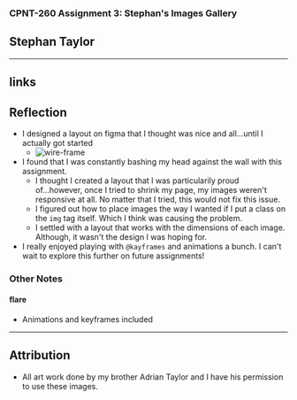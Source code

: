 ### CPNT-260 Assignment 3: Stephan's Images Gallery

## Stephan Taylor

---

## links

## Reflection

- I designed a layout on figma that I thought was nice and all...until I actually got started
  - ![wire-frame](https://github.com/Stayl045/cpnt260-a3/blob/6b50f756b7f3bfb7706d5df378b399f6ffd6f639/figma-gallery-wireframe.png)
- I found that I was constantly bashing my head against the wall with this assignment.
  - I thought I created a layout that I was particularily proud of...however, once I tried to shrink my page, my images weren't responsive at all. No matter that I tried, this would not fix this issue.
  - I figured out how to place images the way I wanted if I put a class on the `img` tag itself. Which I think was causing the problem.
  - I settled with a layout that works with the dimensions of each image. Although, it wasn't the design I was hoping for.
- I really enjoyed playing with `@kayframes` and animations a bunch. I can't wait to explore this further on future assignments!

### Other Notes

#### flare

- Animations and keyframes included

---

## Attribution

- All art work done by my brother Adrian Taylor and I have his permission to use these images.
